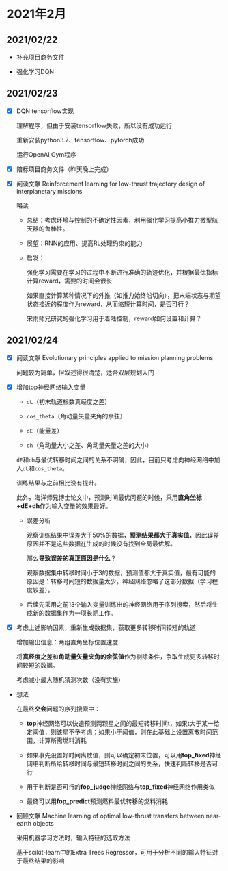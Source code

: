 # 2021年2月

## 2021/02/22

* 补充项目商务文件

* 强化学习DQN

## 2021/02/23

- [x] DQN tensorflow实现

	理解程序，但由于安装tensorflow失败，所以没有成功运行

	重新安装python3.7、tensorflow、pytorch成功

	运行OpenAI Gym程序

- [x] 陪标项目商务文件（昨天晚上完成）

- [x] 阅读文献 Reinforcement learning for low-thrust trajectory design of interplanetary missions

	略读

	* 总结：考虑环境与控制的不确定性因素，利用强化学习提高小推力微型航天器的鲁棒性。
	
	* 展望：RNN的应用、提高RL处理约束的能力

	* 启发：

		强化学习需要在学习的过程中不断进行准确的轨迹优化，并根据最优指标计算reward，需要的时间会很长

		如果直接计算某种情况下的外推（如推力始终沿切向），把末端状态与期望状态接近的程度作为reward，从而缩短计算时间，是否可行？

		宋雨师兄研究的强化学习用于着陆控制，reward如何设置和计算？

## 2021/02/24

- [x] 阅读文献 Evolutionary principles applied to mission planning problems

	问题较为简单，但叙述得很清楚，适合双层规划入门

- [x] 增加top神经网络输入变量

	* `dL`（初末轨道根数真经度之差）

	* `cos_theta`（角动量矢量夹角的余弦）

	* `dE`（能量差）

	* `dh`（角动量大小之差、角动量矢量之差的大小）

	`dE`和`dh`与最优转移时间之间的关系不明确，因此，目前只考虑向神经网络中加入`dL`和`cos_theta`。

	训练结果与之前相比没有提升。

	此外，海洋师兄博士论文中，预测时间最优问题的时候，采用**直角坐标+dE+dh**作为输入变量的效果最好。

	* 误差分析

		观察训练结果中误差大于50%的数据，**预测结果都大于真实值**，因此误差原因并不是这些数据在生成的时候没有找到全局最优解。

		那么**导致误差的真正原因是什么**？

		观察数据集中转移时间小于3的数据，预测值都大于真实值，最有可能的原因是：转移时间短的数据量太少，神经网络忽略了这部分数据（学习程度较差）。

	* 后续先采用之前13个输入变量训练出的神经网络用于序列搜索，然后将生成新的数据集作为一项长期工作。

- [x] 考虑上述影响因素，重新生成数据集，获取更多转移时间较短的轨道

	增加输出信息：两组直角坐标位置速度

	将**真经度之差**和**角动量矢量夹角的余弦值**作为剔除条件，争取生成更多转移时间较短的数据。

	考虑减小最大随机猜测次数（没有实施）

* 想法

	在最终**交会**问题的序列搜索中：

	* **top**神经网络可以快速预测两颗星之间的最短转移时间t，如果t大于某一给定阈值，则该星不予考虑；如果小于阈值，则在此基础上设置离散时间范围，计算所需燃料消耗

	* 如果事先设置好时间离散值，则可以确定初末位置，可以用**top_fixed**神经网络判断所给转移时间与最短转移时间之间的关系，快速判断转移是否可行

	* 用于判断是否可行的**fop_judge**神经网络与**top_fixed**神经网络作用类似

	* 最终可以用**fop_predict**预测燃料最优转移的燃料消耗

* 回顾文献 Machine learning of optimal low-thrust transfers between near-earth objects

	采用机器学习方法时，输入特征的选取方法

	基于scikit-learn中的Extra Trees Regressor，可用于分析不同的输入特征对于最终结果的影响